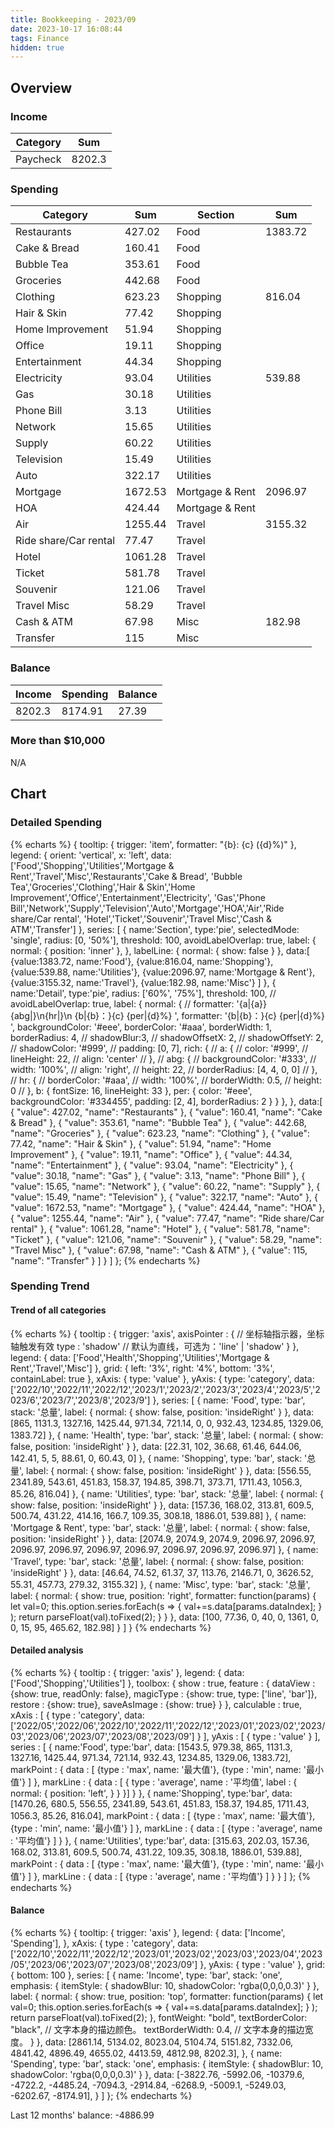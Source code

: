 ```yaml
---
title: Bookkeeping - 2023/09
date: 2023-10-17 16:08:44
tags: Finance
hidden: true
---
```


## Overview

### Income

| Category         | Sum     |
| ---------------- | ------- |
| Paycheck         | 8202.3  |

### Spending

| Category              | Sum     | Section         | Sum     |
| --------------------- | ------- | --------------- | ------- |
| Restaurants           | 427.02  | Food            | 1383.72 |
| Cake & Bread          | 160.41  | Food            |         |
| Bubble Tea            | 353.61  | Food            |         |
| Groceries             | 442.68  | Food            |         |
| Clothing              | 623.23  | Shopping        | 816.04  |
| Hair & Skin           | 77.42   | Shopping        |         |
| Home Improvement      | 51.94   | Shopping        |         |
| Office                | 19.11   | Shopping        |         |
| Entertainment         | 44.34   | Shopping        |         |
| Electricity           | 93.04   | Utilities       | 539.88  |
| Gas                   | 30.18   | Utilities       |         |
| Phone Bill            | 3.13    | Utilities       |         |
| Network               | 15.65   | Utilities       |         |
| Supply                | 60.22   | Utilities       |         |
| Television            | 15.49   | Utilities       |         |
| Auto                  | 322.17  | Utilities       |         |
| Mortgage              | 1672.53 | Mortgage & Rent | 2096.97 |
| HOA                   | 424.44  | Mortgage & Rent |         |
| Air                   | 1255.44 | Travel          | 3155.32 |
| Ride share/Car rental | 77.47   | Travel          |         |
| Hotel                 | 1061.28 | Travel          |         |
| Ticket                | 581.78  | Travel          |         |
| Souvenir              | 121.06  | Travel          |         |
| Travel Misc           | 58.29   | Travel          |         |
| Cash & ATM            | 67.98   | Misc            | 182.98  |
| Transfer              | 115     | Misc            |         |

### Balance

| Income | Spending | Balance |
| ------ | -------- | ------- |
| 8202.3 | 8174.91  | 27.39   |

### More than $10,000

N/A

## Chart

### Detailed Spending

{% echarts %}
{
    tooltip: {
        trigger: 'item',
        formatter: "{b}: {c} ({d}%)"
    },
    legend: {
        orient: 'vertical',
        x: 'left',
        data:['Food','Shopping','Utilities','Mortgage & Rent','Travel','Misc','Restaurants','Cake & Bread',
        'Bubble Tea','Groceries','Clothing','Hair & Skin','Home Improvement','Office','Entertainment','Electricity',
        'Gas','Phone Bill','Network','Supply','Television','Auto','Mortgage','HOA','Air','Ride share/Car rental',
        'Hotel','Ticket','Souvenir','Travel Misc','Cash & ATM','Transfer']
    },
    series: [
        {
            name:'Section',
            type:'pie',
            selectedMode: 'single',
            radius: [0, '50%'],
            threshold: 100,
            avoidLabelOverlap: true,
            label: {
                normal: {
                    position: 'inner'
                },
            },
            labelLine: {
                normal: {
                    show: false
                }
            },
            data:[
                {value:1383.72, name:'Food'},
                {value:816.04, name:'Shopping'},
                {value:539.88, name:'Utilities'},
                {value:2096.97, name:'Mortgage & Rent'},
                {value:3155.32, name:'Travel'},
                {value:182.98, name:'Misc'}
            ]
        },
        {
            name:'Detail',
            type:'pie',
            radius: ['60%', '75%'],
            threshold: 100,
            // avoidLabelOverlap: true,
            label: {
                normal: {
                    // formatter: '{a|{a}}{abg|}\n{hr|}\n  {b|{b}：}{c}  {per|{d}%}  ',
                    formatter: '{b|{b}：}{c}  {per|{d}%}  ',
                    backgroundColor: '#eee',
                    borderColor: '#aaa',
                    borderWidth: 1,
                    borderRadius: 4,
                    // shadowBlur:3,
                    // shadowOffsetX: 2,
                    // shadowOffsetY: 2,
                    // shadowColor: '#999',
                    // padding: [0, 7],
                    rich: {
                        // a: {
                        //    color: '#999',
                        //    lineHeight: 22,
                        //    align: 'center'
                        // },
                        // abg: {
                        //     backgroundColor: '#333',
                        //     width: '100%',
                        //     align: 'right',
                        //     height: 22,
                        //     borderRadius: [4, 4, 0, 0]
                        // },
                        // hr: {
                        //    borderColor: '#aaa',
                        //    width: '100%',
                        //    borderWidth: 0.5,
                        //    height: 0
                        // },
                        b: {
                            fontSize: 16,
                            lineHeight: 33
                        },
                        per: {
                            color: '#eee',
                            backgroundColor: '#334455',
                            padding: [2, 4],
                            borderRadius: 2
                        }
                    }
                },
            },
            data:[
                { "value": 427.02, "name": "Restaurants" },
                { "value": 160.41, "name": "Cake & Bread" },
                { "value": 353.61, "name": "Bubble Tea" },
                { "value": 442.68, "name": "Groceries" },
                { "value": 623.23, "name": "Clothing" },
                { "value": 77.42, "name": "Hair & Skin" },
                { "value": 51.94, "name": "Home Improvement" },
                { "value": 19.11, "name": "Office" },
                { "value": 44.34, "name": "Entertainment" },
                { "value": 93.04, "name": "Electricity" },
                { "value": 30.18, "name": "Gas" },
                { "value": 3.13, "name": "Phone Bill" },
                { "value": 15.65, "name": "Network" },
                { "value": 60.22, "name": "Supply" },
                { "value": 15.49, "name": "Television" },
                { "value": 322.17, "name": "Auto" },
                { "value": 1672.53, "name": "Mortgage" },
                { "value": 424.44, "name": "HOA" },
                { "value": 1255.44, "name": "Air" },
                { "value": 77.47, "name": "Ride share/Car rental" },
                { "value": 1061.28, "name": "Hotel" },
                { "value": 581.78, "name": "Ticket" },
                { "value": 121.06, "name": "Souvenir" },
                { "value": 58.29, "name": "Travel Misc" },
                { "value": 67.98, "name": "Cash & ATM" },
                { "value": 115, "name": "Transfer" }
            ]
        }
    ]
};
{% endecharts %}

### Spending Trend

#### Trend of all categories

{% echarts %}
{
    tooltip : {
        trigger: 'axis',
        axisPointer : {            // 坐标轴指示器，坐标轴触发有效
            type : 'shadow'        // 默认为直线，可选为：'line' | 'shadow'
        }
    },
    legend: {
        data: ['Food','Health','Shopping','Utilities','Mortgage & Rent','Travel','Misc']
    },
    grid: {
        left: '3%',
        right: '4%',
        bottom: '3%',
        containLabel: true
    },
    xAxis:  {
        type: 'value'
    },
    yAxis: {
        type: 'category',
        data: ['2022/10','2022/11','2022/12','2023/1','2023/2','2023/3','2023/4','2023/5','2023/6','2023/7','2023/8','2023/9']
    },
    series: [
        {
            name: 'Food',
            type: 'bar',
            stack: '总量',
            label: {
                normal: {
                    show: false,
                    position: 'insideRight'
                }
            },
            data: [865, 1131.3, 1327.16, 1425.44, 971.34, 721.14, 0, 0, 932.43, 1234.85, 1329.06, 1383.72]
        },
        {
            name: 'Health',
            type: 'bar',
            stack: '总量',
            label: {
                normal: {
                    show: false,
                    position: 'insideRight'
                }
            },
            data: [22.31, 102, 36.68, 61.46, 644.06, 142.41, 5, 5, 88.61, 0, 60.43, 0]
        },
        {
            name: 'Shopping',
            type: 'bar',
            stack: '总量',
            label: {
                normal: {
                    show: false,
                    position: 'insideRight'
                }
            },
            data: [556.55, 2341.89, 543.61, 451.83, 158.37, 194.85, 398.71, 373.71, 1711.43, 1056.3, 85.26, 816.04]
        },
        {
            name: 'Utilities',
            type: 'bar',
            stack: '总量',
            label: {
                normal: {
                    show: false,
                    position: 'insideRight'
                }
            },
            data: [157.36, 168.02, 313.81, 609.5, 500.74, 431.22, 414.16, 166.7, 109.35, 308.18, 1886.01, 539.88]
        },
        {
            name: 'Mortgage & Rent',
            type: 'bar',
            stack: '总量',
            label: {
                normal: {
                    show: false,
                    position: 'insideRight'
                }
            },
            data: [2074.9, 2074.9, 2074.9, 2096.97, 2096.97, 2096.97, 2096.97, 2096.97, 2096.97, 2096.97, 2096.97, 2096.97]
        },
        {
            name: 'Travel',
            type: 'bar',
            stack: '总量',
            label: {
                normal: {
                    show: false,
                    position: 'insideRight'
                }
            },
            data: [46.64, 74.52, 61.37, 37, 113.76, 2146.71, 0, 3626.52, 55.31, 457.73, 279.32, 3155.32]
        },
        {
            name: 'Misc',
            type: 'bar',
            stack: '总量',
            label: {
                normal: {
                    show: true,
                    position: 'right',
                    formatter: function(params) {
                        let val=0;
                        this.option.series.forEach(s => {
                            val+=s.data[params.dataIndex];
                        } );
                        return parseFloat(val).toFixed(2);
                    }
                }
            },
            data: [100, 77.36, 0, 40, 0, 1361, 0, 0, 15, 95, 465.62, 182.98]
        }
    ]
}
{% endecharts %}

#### Detailed analysis

{% echarts %}
{
    tooltip : {
        trigger: 'axis'
    },
    legend: {
        data:['Food','Shopping','Utilities']
    },
    toolbox: {
        show : true,
        feature : {
            dataView : {show: true, readOnly: false},
            magicType : {show: true, type: ['line', 'bar']},
            restore : {show: true},
            saveAsImage : {show: true}
        }
    },
    calculable : true,
    xAxis : [
        {
            type : 'category',
            data: ['2022/05','2022/06','2022/10','2022/11','2022/12','2023/01','2023/02','2023/03','2023/06','2023/07','2023/08','2023/09']
        }
    ],
    yAxis : [
        {
            type : 'value'
        }
    ],
    series : [
        {
            name:'Food',
            type:'bar',
            data: [1543.5, 979.38, 865, 1131.3, 1327.16, 1425.44, 971.34, 721.14, 932.43, 1234.85, 1329.06, 1383.72],
            markPoint : {
                data : [
                    {type : 'max', name: '最大值'},
                    {type : 'min', name: '最小值'}
                ]
            },
            markLine : {
                data : [
                {
                    type : 'average',
                    name : '平均值',
                    label : {
                        normal: {
                            position: 'left',
                        }
                    }
                }]
            }
        },
        {
            name:'Shopping',
            type:'bar',
            data: [1470.26, 680.5, 556.55, 2341.89, 543.61, 451.83, 158.37, 194.85, 1711.43, 1056.3, 85.26, 816.04],
            markPoint : {
                data : [
                    {type : 'max', name: '最大值'},
                    {type : 'min', name: '最小值'}
                ]
            },
            markLine : {
                data : [
                    {type : 'average', name : '平均值'}
                ]
            }
        },
        {
            name:'Utilities',
            type:'bar',
            data: [315.63, 202.03, 157.36, 168.02, 313.81, 609.5, 500.74, 431.22, 109.35, 308.18, 1886.01, 539.88],
            markPoint : {
                data : [
                    {type : 'max', name: '最大值'},
                    {type : 'min', name: '最小值'}
                ]
            },
            markLine : {
                data : [
                    {type : 'average', name : '平均值'}
                ]
            }
        }
    ]
};
{% endecharts %}

#### Balance

{% echarts %}
{
    tooltip: {
        trigger: 'axis'
    },
    legend: {
        data: ['Income', 'Spending'],
    },
    xAxis: {
        type : 'category',
        data: ['2022/10','2022/11','2022/12','2023/01','2023/02','2023/03','2023/04','2023/05','2023/06','2023/07','2023/08','2023/09']
    },
    yAxis: {
        type : 'value'
    },
    grid: {
        bottom: 100
    },
    series: [
        {
            name: 'Income',
            type: 'bar',
            stack: 'one',
            emphasis: {
                itemStyle: {
                    shadowBlur: 10,
                    shadowColor: 'rgba(0,0,0,0.3)'
                }
            },
            label: {
                normal: {
                    show: true,
                    position: 'top',
                    formatter: function(params) {
                        let val=0;
                        this.option.series.forEach(s => {
                            val+=s.data[params.dataIndex];
                        } );
                        return parseFloat(val).toFixed(2);
                    },
                    fontWeight: "bold",
                    textBorderColor: "black", // 文字本身的描边颜色。
                    textBorderWidth: 0.4, // 文字本身的描边宽度。
                }
            },
            data: [2861.14, 5134.02, 8023.04, 5104.74, 5151.82, 7332.06, 4841.42, 4896.49, 4655.02, 4413.59, 4812.98, 8202.3],
        },
        {
            name: 'Spending',
            type: 'bar',
            stack: 'one',
            emphasis: {
                itemStyle: {
                    shadowBlur: 10,
                    shadowColor: 'rgba(0,0,0,0.3)'
                }
            },
            data: [-3822.76, -5992.06, -10379.6, -4722.2, -4485.24, -7094.3, -2914.84, -6268.9, -5009.1, -5249.03, -6202.67, -8174.91],
        }
    ]
};
{% endecharts %}

Last 12 months' balance: -4886.99

